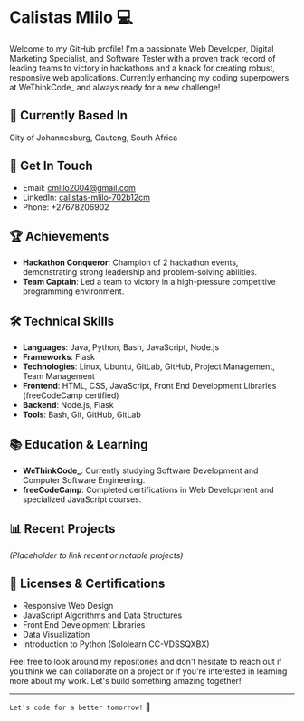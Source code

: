 # Calistas Mlilo :computer:

Welcome to my GitHub profile! I'm a passionate Web Developer, Digital Marketing Specialist, and Software Tester with a proven track record of leading teams to victory in hackathons and a knack for creating robust, responsive web applications. Currently enhancing my coding superpowers at WeThinkCode_ and always ready for a new challenge!

## :round_pushpin: Currently Based In
City of Johannesburg, Gauteng, South Africa

## :email: Get In Touch
- Email: cmlilo2004@gmail.com
- LinkedIn: [calistas-mlilo-702b12cm](https://linkedin.com/in/calistas-mlilo-702b12cm)
- Phone: +27678206902

## :trophy: Achievements
- **Hackathon Conqueror**: Champion of 2 hackathon events, demonstrating strong leadership and problem-solving abilities.
- **Team Captain**: Led a team to victory in a high-pressure competitive programming environment.

## :hammer_and_wrench: Technical Skills
- **Languages**: Java, Python, Bash, JavaScript, Node.js
- **Frameworks**: Flask
- **Technologies**: Linux, Ubuntu, GitLab, GitHub, Project Management, Team Management
- **Frontend**: HTML, CSS, JavaScript, Front End Development Libraries (freeCodeCamp certified)
- **Backend**: Node.js, Flask
- **Tools**: Bash, Git, GitHub, GitLab

## :books: Education & Learning
- **WeThinkCode_**: Currently studying Software Development and Computer Software Engineering.
- **freeCodeCamp**: Completed certifications in Web Development and specialized JavaScript courses.

## :bar_chart: Recent Projects
_(Placeholder to link recent or notable projects)_

## :scroll: Licenses & Certifications
- Responsive Web Design
- JavaScript Algorithms and Data Structures
- Front End Development Libraries
- Data Visualization
- Introduction to Python (Sololearn CC-VDSSQXBX)

Feel free to look around my repositories and don't hesitate to reach out if you think we can collaborate on a project or if you're interested in learning more about my work. Let's build something amazing together!

---
`Let's code for a better tomorrow!` :rocket:
